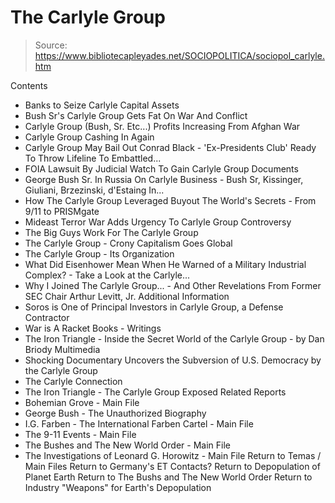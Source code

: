 # The Carlyle Group

> Source: https://www.bibliotecapleyades.net/SOCIOPOLITICA/sociopol_carlyle.htm

Contents
- Banks to Seize Carlyle Capital Assets
- Bush Sr's Carlyle Group Gets Fat On War And Conflict
- Carlyle Group (Bush, Sr. Etc...) Profits Increasing From Afghan War
- Carlyle Group Cashing In Again
- Carlyle Group May Bail Out Conrad Black - 'Ex-Presidents Club' Ready To Throw Lifeline To Embattled...
- FOIA Lawsuit By Judicial Watch To Gain Carlyle Group Documents
- George Bush Sr. In Russia On Carlyle Business - Bush Sr, Kissinger, Giuliani, Brzezinski, d'Estaing In...
- How The Carlyle Group Leveraged Buyout The World's Secrets - From 9/11 to PRISMgate
- Mideast Terror War Adds Urgency To Carlyle Group Controversy
- The Big Guys Work For The Carlyle Group
- The Carlyle Group - Crony Capitalism Goes Global
- The Carlyle Group - Its Organization
- What Did Eisenhower Mean When He Warned of a Military Industrial Complex? - Take a Look at the Carlyle...
- Why I Joined The Carlyle Group... - And Other Revelations From Former SEC Chair Arthur Levitt, Jr.
Additional Information
- Soros is One of Principal Investors in Carlyle Group, a Defense Contractor
- War is A Racket
Books - Writings
- The Iron Triangle - Inside the Secret World of the Carlyle Group - by Dan Briody
Multimedia
- Shocking Documentary Uncovers the Subversion of U.S. Democracy by the Carlyle Group
- The Carlyle Connection
- The Iron Triangle - The Carlyle Group Exposed
Related Reports
- Bohemian Grove - Main File
- George Bush - The Unauthorized Biography
- I.G. Farben - The International Farben Cartel - Main File
- The 9-11 Events - Main File
- The Bushes and The New World Order - Main File
- The Investigations of Leonard G. Horowitz - Main File
Return to Temas / Main Files
Return to Germany's ET Contacts?
Return to Depopulation of Planet Earth
Return to The Bushs and The New World Order
Return to Industry "Weapons" for Earth's Depopulation
